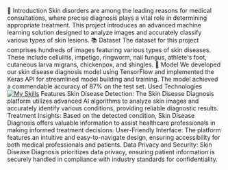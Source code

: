 🎯 Introduction
Skin disorders are among the leading reasons for medical consultations, where precise diagnosis plays a vital role in determining appropriate treatment. This project introduces an advanced machine learning solution designed to analyze images and accurately classify various types of skin lesions.
📚 Dataset
The dataset for this project comprises hundreds of images featuring various types of skin diseases. These include cellulitis, impetigo, ringworm, nail fungus, athlete's foot, cutaneous larva migrans, chickenpox, and shingles.
🤖 Model
We developed our skin disease diagnosis model using TensorFlow and implemented the Keras API for streamlined model building and training. The model achieved a commendable accuracy of 87% on the test set.
Used Technologies
[![My Skills](https://skillicons.dev/icons?i=js,html,css,vscode,python,tensorflow,sqlite,django)](https://skillicons.dev)
Features
Skin Disease Detection:
The Skin Disease Diagnosis platform utilizes advanced AI algorithms to analyze skin images and accurately identify various conditions, providing reliable diagnostic results.
Treatment Insights:
Based on the detected condition, Skin Disease Diagnosis offers valuable information to assist healthcare professionals in making informed treatment decisions.
User-Friendly Interface:
The platform features an intuitive and easy-to-navigate design, ensuring accessibility for both medical professionals and patients.
Data Privacy and Security:
Skin Disease Diagnosis prioritizes data privacy, ensuring patient information is securely handled in compliance with industry standards for confidentiality.
